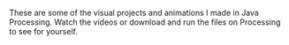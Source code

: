 These are some of the visual projects and animations I made in Java Processing. Watch the videos or download and run the files on Processing to see for yourself.
